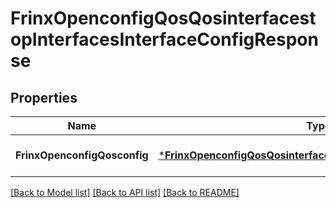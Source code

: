# FrinxOpenconfigQosQosinterfacestopInterfacesInterfaceConfigResponse

## Properties
Name | Type | Description | Notes
------------ | ------------- | ------------- | -------------
**FrinxOpenconfigQosconfig** | [***FrinxOpenconfigQosQosinterfacestopInterfacesInterfaceConfig**](frinx.openconfig.qos.qosinterfacestop.interfaces.interface.Config.md) |  | [optional] [default to null]

[[Back to Model list]](../README.md#documentation-for-models) [[Back to API list]](../README.md#documentation-for-api-endpoints) [[Back to README]](../README.md)



